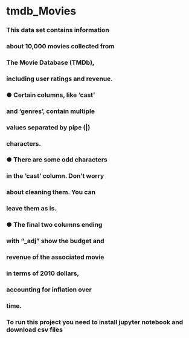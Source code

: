 # tmdb_Movies
### This data set contains information
### about 10,000 movies collected from
### The Movie Database (TMDb),
### including user ratings and revenue.
### ● Certain columns, like ‘cast’
### and ‘genres’, contain multiple
### values separated by pipe (|)
### characters.
### ● There are some odd characters
### in the ‘cast’ column. Don’t worry
### about cleaning them. You can
### leave them as is.
### ● The final two columns ending
### with “_adj” show the budget and
### revenue of the associated movie
### in terms of 2010 dollars,
### accounting for inflation over
### time.
### To run this project you need to install jupyter notebook and download csv files
